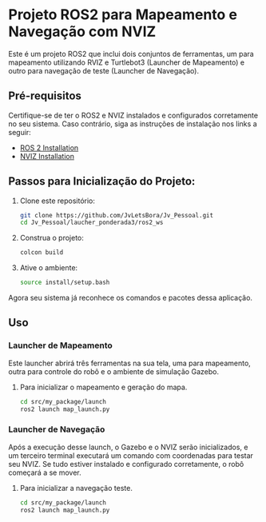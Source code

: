 # Projeto ROS2 para Mapeamento e Navegação com NVIZ

Este é um projeto ROS2 que inclui dois conjuntos de ferramentas, um para mapeamento utilizando RVIZ e Turtlebot3 (Launcher de Mapeamento) e outro para navegação de teste (Launcher de Navegação).

## Pré-requisitos

Certifique-se de ter o ROS2 e NVIZ instalados e configurados corretamente no seu sistema. Caso contrário, siga as instruções de instalação nos links a seguir:
- [ROS 2 Installation](https://rmnicola.github.io/m8-ec-encontros/sprint1/encontro1/setup-ros)
- [NVIZ Installation](https://rmnicola.github.io/m8-ec-encontros/sprint2/encontro4/nav2)

## Passos para Inicialização do Projeto:

1. Clone este repositório:

   ```bash
   git clone https://github.com/JvLetsBora/Jv_Pessoal.git
   cd Jv_Pessoal/laucher_ponderada3/ros2_ws


2. Construa o projeto:

    ```bash
    colcon build


3. Ative o ambiente:

    ```bash
    source install/setup.bash

Agora seu sistema já reconhece os comandos e pacotes dessa aplicação.

## Uso


### Launcher de Mapeamento
Este launcher abrirá três ferramentas na sua tela, uma para mapeamento, outra para controle do robô e o ambiente de simulação Gazebo.

1. Para inicializar o mapeamento e geração do mapa.
    ```bash
    cd src/my_package/launch
    ros2 launch map_launch.py

### Launcher de Navegação
Após a execução desse launch, o Gazebo e o NVIZ serão inicializados, e um terceiro terminal executará um comando com coordenadas para testar seu NVIZ. Se tudo estiver instalado e configurado corretamente, o robô começará a se mover.

1. Para inicializar a navegação teste.
    ```bash
    cd src/my_package/launch
    ros2 launch map_launch.py